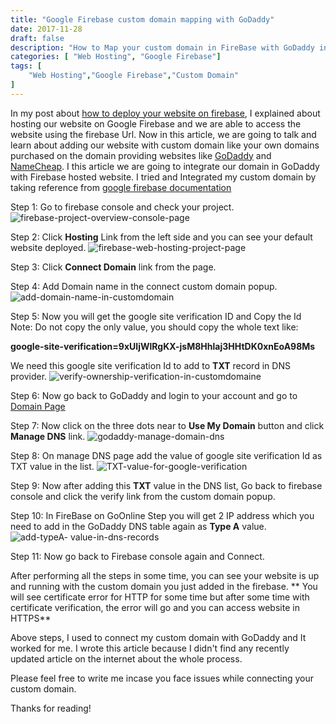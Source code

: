 ```yaml
---
title: "Google Firebase custom domain mapping with GoDaddy"
date: 2017-11-28
draft: false
description: "How to Map your custom domain in FireBase with GoDaddy instructions."
categories: [ "Web Hosting", "Google Firebase"]
tags: [
    "Web Hosting","Google Firebase","Custom Domain"
]
---
```

In my post about [how to deploy your website on firebase](https://www.pawangaria.com/post/deploy-website-on-google-firebase/), I explained about hosting our website on Google Firebase and we are able to access the website using the firebase Url. Now in this article, we are going to talk and learn about adding our website with custom domain like your own domains purchased on the domain providing websites like [GoDaddy](https://www.godaddy.com/) and [NameCheap](https://www.namecheap.com/). 
I this article we are going to integrate our domain in GoDaddy with Firebase hosted website. I tried and Integrated my custom domain by taking reference from [google firebase documentation](https://firebase.google.com/docs/hosting/custom-domain)

Step 1: Go to firebase console and check your project. 
![firebase-project-overview-console-page](/img/customDomain/firebase-project-overview-console-page.png)

Step 2: Click **Hosting** Link from the left side and you can see your default website deployed.
![firebase-web-hosting-project-page](/img/customDomain/firebase-web-hosting-project-page.png)

Step 3: Click **Connect Domain** link from the page.

Step 4: Add Domain name in the connect custom domain popup.
![add-domain-name-in-customdomain](/img/customDomain/add-domain-name-in-customdomain.png)
 
Step 5: Now you will get the google site verification ID and Copy the Id
Note: Do not copy the only value, you should copy the whole text like:

 **google-site-verification=9xUIjWlRgKX-jsM8Hhlaj3HHtDK0xnEoA98Ms** 

We need this google site verification Id to add to **TXT** record in DNS provider.
![verify-ownership-verification-in-customdomaine](/img/customDomain/verify-ownership-verification-customdomain.png)

Step 6: Now go back to GoDaddy and login to your account and go to [Domain Page](https://dcc.godaddy.com/domains/)

Step 7: Now click on the three dots near to **Use My Domain** button and click **Manage DNS** link.
 ![godaddy-manage-domain-dns](/img/customDomain/godaddy-manage-domain-dns.png)

Step 8: On manage DNS page add the value of google site verification Id as TXT value in the list.
 ![TXT-value-for-google-verification](/img/customDomain/TXT-value-for-google-verification.png)

Step 9: Now after adding this **TXT** value in the DNS list, Go back to firebase console and click the verify link from the custom domain popup.

Step 10: In FireBase on GoOnline Step you will get 2 IP address which you need to add in the GoDaddy DNS table again as **Type A** value.
 ![add-typeA- value-in-dns-records](/img/customDomain/typeA-value-update-in-dns-table.png)
 
Step 11: Now go back to Firebase console again and Connect.

After performing all the steps in  some time, you can see your website is up and running with the custom domain you just added in the firebase.
** You will see certificate error for HTTP for some time but after some time with certificate verification, the error will go and you can access website in HTTPS**

Above steps, I used to connect my custom domain with GoDaddy and It worked for me. I wrote this article because I didn't find any recently updated article on the internet about the whole process. 

Please feel free to write me incase you face issues while connecting your custom domain.

Thanks for reading!
